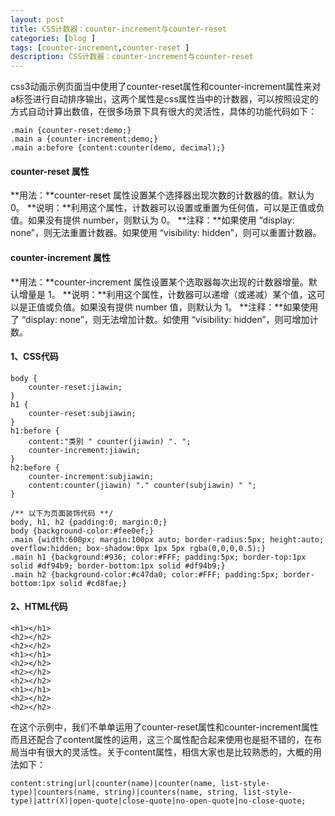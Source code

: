 ```yaml
---
layout: post
title: CSS计数器：counter-increment与counter-reset
categories: [blog ]
tags: [counter-increment,counter-reset ]
description: CSS计数器：counter-increment与counter-reset
---
```


css3动画示例页面当中使用了counter-reset属性和counter-increment属性来对a标签进行自动排序输出，这两个属性是css属性当中的计数器，可以按照设定的方式自动计算出数值，在很多场景下具有很大的灵活性，具体的功能代码如下： 

	.main {counter-reset:demo;} 
	.main a {counter-increment:demo;} 
	.main a:before {content:counter(demo, decimal);} 

#### counter-reset 属性

**用法：**counter-reset 属性设置某个选择器出现次数的计数器的值。默认为 0。
**说明：**利用这个属性，计数器可以设置或重置为任何值，可以是正值或负值。如果没有提供 number，则默认为 0。
**注释：**如果使用 “display: none”，则无法重置计数器。如果使用 “visibility: hidden”，则可以重置计数器。

#### counter-increment 属性

**用法：**counter-increment 属性设置某个选取器每次出现的计数器增量。默认增量是 1。
**说明：**利用这个属性，计数器可以递增（或递减）某个值，这可以是正值或负值。如果没有提供 number 值，则默认为 1。
**注释：**如果使用了 “display: none”，则无法增加计数。如使用 “visibility: hidden”，则可增加计数。

#### 1、CSS代码

	body {
		counter-reset:jiawin;
	}
	h1 {
		counter-reset:subjiawin;
	}
	h1:before {
		content:"类别 " counter(jiawin) ". ";
		counter-increment:jiawin;
	}
	h2:before {
		counter-increment:subjiawin;
		content:counter(jiawin) "." counter(subjiawin) " ";
	}

	/** 以下为页面装饰代码 **/
	body, h1, h2 {padding:0; margin:0;}
	body {background-color:#fee0ef;}
	.main {width:600px; margin:100px auto; border-radius:5px; height:auto; overflow:hidden; box-shadow:0px 1px 5px rgba(0,0,0,0.5);}
	.main h1 {background:#936; color:#FFF; padding:5px; border-top:1px solid #df94b9; border-bottom:1px solid #df94b9;}
	.main h2 {background-color:#c47da0; color:#FFF; padding:5px; border-bottom:1px solid #cd8fae;}


#### 2、HTML代码

	<h1></h1>
	<h2></h2>
	<h2></h2>
	<h1></h1>
	<h2></h2>
	<h2></h2>
	<h2></h2>
	<h1></h1>
	<h2></h2>
	<h2></h2>

在这个示例中，我们不单单运用了counter-reset属性和counter-increment属性而且还配合了content属性的运用，这三个属性配合起来使用也是挺不错的，在布局当中有很大的灵活性。关于content属性，相信大家也是比较熟悉的，大概的用法如下：

	content:string|url|counter(name)|counter(name, list-style-type)|counters(name, string)|counters(name, string, list-style-type)|attr(X)|open-quote|close-quote|no-open-quote|no-close-quote;

